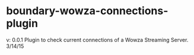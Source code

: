 # boundary-wowza-connections-plugin

v: 0.0.1
Plugin to check current connections of a Wowza Streaming Server.
3/14/15
